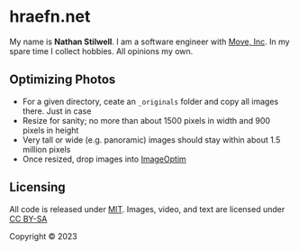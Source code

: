 # hraefn.net

My name is **Nathan Stilwell**. I am a software engineer with [Move, Inc](https://www.move.com/). In my spare time I collect hobbies. All opinions my own.

## Optimizing Photos

* For a given directory, ceate an `_originals` folder and copy all images there. Just in case
* Resize for sanity; no more than about 1500 pixels in width and 900 pixels in height
* Very tall or wide (e.g. panoramic) images should stay within about 1.5 million pixels
* Once resized, drop images into [ImageOptim](https://imageoptim.com/howto.html)

## Licensing

All code is released under [MIT](https://opensource.org/licenses/MIT). Images, video, and text are licensed under [CC BY-SA](http://creativecommons.org/licenses/by-sa/4.0/)

Copyright © 2023